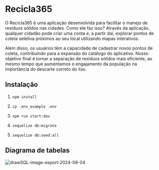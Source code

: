 # Recicla365

O Recicla365 é uma aplicação desenvolvida para facilitar o manejo de resíduos sólidos nas cidades. Como ele faz isso? Através da aplicação, qualquer cidadão pode criar uma conta e, a partir daí, explorar pontos de coleta seletiva próximos ao seu local utilizando mapas interativos.

Além disso, os usuários têm a capacidade de cadastrar novos pontos de coleta, contribuindo para a expansão do catálogo do aplicativo. Nosso objetivo final é tornar a separação de resíduos sólidos mais eficiente, ao mesmo tempo que aumentamos o engajamento da população na importância do descarte correto do lixo.

## Instalação

1. `npm install`

2. `cp .env_example .env`

3. `npm run start:dev`

4. `sequelize db:migrate`

5. `sequelize db:seed:all`

## Diagrama de tabelas

![drawSQL-image-export-2024-08-04](https://github.com/user-attachments/assets/82d6168f-6383-420f-80a3-8a4180bbd3fa)
